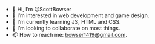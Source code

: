 - 👋 Hi, I’m @ScottBowser
- 👀 I’m interested in web development and game design.
- 🌱 I’m currently learning JS, HTML and CSS.
- 💞️ I’m looking to collaborate on most things.
- 📫 How to reach me: bowser1419@gmail.com.

<!---
ScottBowser/ScottBowser is a ✨ special ✨ repository because its `README.md` (this file) appears on your GitHub profile.
You can click the Preview link to take a look at your changes.
--->
